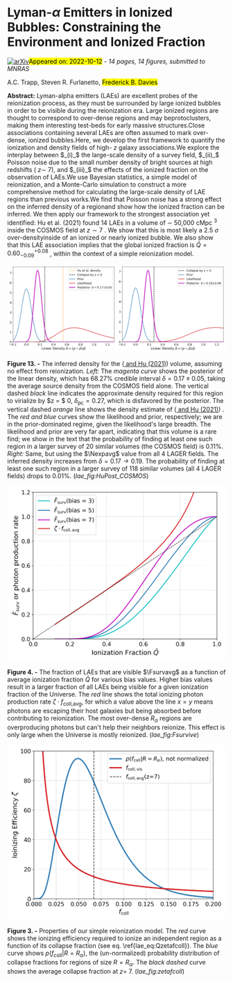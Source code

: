 <div class="macros" style="visibility:hidden;">
$\newcommand{\ensuremath}{}$
$\newcommand{\xspace}{}$
$\newcommand{\object}[1]{\texttt{#1}}$
$\newcommand{\farcs}{{.}''}$
$\newcommand{\farcm}{{.}'}$
$\newcommand{\arcsec}{''}$
$\newcommand{\arcmin}{'}$
$\newcommand{\ion}[2]{#1#2}$
$\newcommand{\textsc}[1]{\textrm{#1}}$
$\newcommand{\hl}[1]{\textrm{#1}}$
$\newcommand{\footnote}[1]{}$
$\newcommand$
$\newcommand$
$\newcommand$
$\newcommand$
$\newcommand$
$\newcommand$
$\newcommand$
$\newcommand$
$\newcommand$
$\newcommand$
$\newcommand$
$\newcommand$
$\newcommand$
$\newcommand$
$\newcommand$
$\newcommand$
$\newcommand$
$\newcommand$
$\newcommand$
$\newcommand$
$\newcommand$
$\newcommand$
$\newcommand$
$\newcommand$
$\newcommand{\thebibliography}{\DeclareRobustCommand{\VAN}[3]{##3}\VANthebibliography}$</div>

<div class="macros" style="visibility:hidden;">
$\newcommand{\ensuremath}{}$
$\newcommand{\xspace}{}$
$\newcommand{\object}[1]{\texttt{#1}}$
$\newcommand{\farcs}{{.}''}$
$\newcommand{\farcm}{{.}'}$
$\newcommand{\arcsec}{''}$
$\newcommand{\arcmin}{'}$
$\newcommand{\ion}[2]{#1#2}$
$\newcommand{\textsc}[1]{\textrm{#1}}$
$\newcommand{\hl}[1]{\textrm{#1}}$
$\newcommand{\footnote}[1]{}$
$\newcommand$
$\newcommand$
$\newcommand$
$\newcommand$
$\newcommand$
$\newcommand$
$\newcommand$
$\newcommand$
$\newcommand$
$\newcommand$
$\newcommand$
$\newcommand$
$\newcommand$
$\newcommand$
$\newcommand$
$\newcommand$
$\newcommand$
$\newcommand$
$\newcommand$
$\newcommand$
$\newcommand$
$\newcommand$
$\newcommand$
$\newcommand$
$\newcommand{\thebibliography}{\DeclareRobustCommand{\VAN}[3]{##3}\VANthebibliography}$</div>



<div id="title">

# Lyman-$\alpha$ Emitters in Ionized Bubbles: Constraining the Environment and Ionized Fraction

</div>
<div id="comments">

[![arXiv](https://img.shields.io/badge/arXiv-2210.06504-b31b1b.svg)](https://arxiv.org/abs/2210.06504)<mark>Appeared on: 2022-10-12</mark> - _14 pages, 14 figures, submitted to MNRAS_

</div>
<div id="authors">

A.C. Trapp, Steven R. Furlanetto, <mark><mark>Frederick B. Davies</mark></mark>

</div>
<div id="abstract">

**Abstract:** Lyman-alpha emitters (LAEs) are excellent probes of the reionization process, as they must be surrounded by large ionized bubbles in order to be visible during the reionization era. Large ionized regions are thought to correspond to over-dense regions and may beprotoclusters, making them interesting test-beds for early massive structures.Close associations containing several LAEs are often assumed to mark over-dense, ionized bubbles.Here, we develop the first framework to quantify the ionization and density fields of high- $z$ galaxy associations.We explore the interplay between $_(i)_$ the large-scale density of a survey field, $_(ii)_$ Poisson noise due to the small number density of bright sources at high redshifts ( $z \sim$ 7), and $_(iii)_$ the effects of the ionized fraction on the observation of LAEs.We use Bayesian statistics, a simple model of reionization, and a Monte-Carlo simulation to construct a more comprehensive method for calculating the large-scale density of LAE regions than previous works.We find that Poisson noise has a strong effect on the inferred density of a regionand show how the ionized fraction can be inferred. We then apply our framework to the strongest association yet identified: Hu et al. (2021) found 14 LAEs in a volume of $\sim$ 50,000 cMpc $^3$ inside the COSMOS field at $z \sim7$ . We show that this is most likely a 2.5 $\sigma$ over-densityinside of an ionized or nearly ionized bubble. We also show that this LAE association implies that the global ionized fraction is $\bar{Q} = 0.60^{+0.08}_{-0.09}$ , within the context of a simple reionization model.

</div>

<div id="div_fig1">

<img src="tmp_2210.06504/./laefig_ionized_denpost_linear_COSMOSNavg.png" alt="Fig13.1" width="50%"/><img src="tmp_2210.06504/./laefig_ionized_denpost_linear_LAGERNavg.png" alt="Fig13.2" width="50%"/>

**Figure 13. -** 
    The inferred density  for the  ([ and Hu (2021)](https://ui.adsabs.harvard.edu/abs/2021NatAs...5..485H))  volume, assuming no effect from reionization.  *Left:* The _magenta curve_ shows the posterior of the linear density, which has 68.27\% credible interval
    $\delta = 0.17 \pm 0.05$, taking the average source density from the COSMOS field alone.
    The vertical dashed _black_ line indicates the approximate density required for this region to virialize by $z = $ 0, $\delta_{\textrm{pc}} = 0.27$, which is disfavored by the posterior. The vertical dashed _orange_ line shows the density estimate of  ([ and Hu (2021)](https://ui.adsabs.harvard.edu/abs/2021NatAs...5..485H)) .
    The _red and blue_ curves show the likelihood and prior, respectively;
    we are in the prior-dominated regime, given the likelihood's large breadth.
    The likelihood and prior are very far apart, indicating that this volume is a rare find; we show in the text that
    the probability of finding at least one such region in a larger survey of 20 similar volumes (the COSMOS field) is 0.11\%. *Right:* Same, but using the $\Nexpavg$ value from all 4 LAGER fields. The inferred density increases from $\delta = 0.17 \rightarrow 0.19$. The probability of finding at least one such region in a larger survey of 118 similar volumes (all 4 LAGER fields) drops to 0.01\%. (*lae_fig:HuPost_COSMOS*)

</div>
<div id="div_fig2">

<img src="tmp_2210.06504/./laefig_Fsurvive.png" alt="Fig4" width="100%"/>

**Figure 4. -** 
    The fraction of LAEs that are visible $\Fsurvavg$ as a function of average ionization fraction $\bar{Q}$ for various bias values.
    Higher bias values result in a larger fraction of all LAEs being visible for a given ionization fraction of the Universe.
    The _red_ line shows the total ionizing photon production rate $\zeta \cdot f_{\textrm{coll,avg}}$, for which a value above the line $x=y$ means photons are escaping their host galaxies but being absorbed before contributing to reionization. The most over-dense $R_\alpha$ regions are overproducing photons but can't help their neighbors reionize. This effect is only large when the Universe is mostly reionized. (*lae_fig:Fsurvive*)

</div>
<div id="div_fig3">

<img src="tmp_2210.06504/./laefig_zetafcoll.png" alt="Fig3" width="100%"/>

**Figure 3. -** 
    Properties of our simple reionization model. The
    _red_ curve shows the ionizing efficiency required to ionize an independent region as a function of its collapse fraction (see eq. \ref{lae_eq:Qzetafcoll}).
    The _blue_ curve shows $p(f_{\textrm{coll}}|R=R_\alpha)$, the (un-normalized) probability distribution of collapse fractions for regions of size $R = R_\alpha$. The _black dashed_ curve shows the  average collapse fraction at $z=$ 7. (*lae_fig:zetafcoll*)

</div>